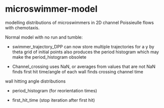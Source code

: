 # microswimmer-model
modelling distributions of microswimmers in 2D channel Poissieulle flows with chemotaxis.


Normal model with no run and tumble:
- swimmer_trajectory_DPP
can now store multiple trajectories for 
a y by theta grid of initial points
also produces the period histogram which
may make the period_histogram obsolete

- Channel_crossing
uses NaN, or averages from values that are not NaN
finds first hit time/angle of each wall
finds crossing channel time

wall hitting angle distributions

- period_histogram  (for reorientation times)


- first_hit_time (stop iteration after first hit)



